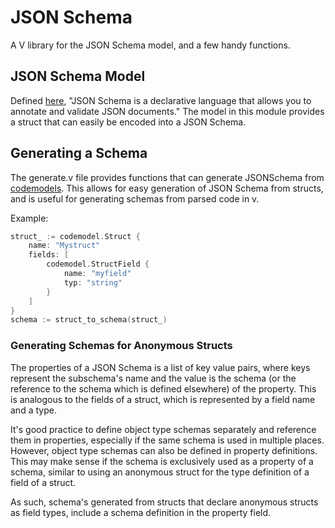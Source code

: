 # JSON Schema
A V library for the JSON Schema model, and a few handy functions. 
## JSON Schema Model

Defined [here](https://json-schema.org/), "JSON Schema is a declarative language that allows you to annotate and validate JSON documents." The model in this module provides a struct that can easily be encoded into a JSON Schema.

## Generating a Schema

The generate.v file provides functions that can generate JSONSchema from [codemodels](../codemodel/). This allows for easy generation of JSON Schema from structs, and is useful for generating schemas from parsed code in v.

Example: 
```go
struct_ := codemodel.Struct {
    name: "Mystruct"
    fields: [
        codemodel.StructField {
            name: "myfield"
            typ: "string"
        }
    ]
}
schema := struct_to_schema(struct_)
```

### Generating Schemas for Anonymous Structs

The properties of a JSON Schema is a list of key value pairs, where keys represent the subschema's name and the value is the schema (or the reference to the schema which is defined elsewhere) of the property. This is analogous to the fields of a struct, which is represented by a field name and a type.

It's good practice to define object type schemas separately and reference them in properties, especially if the same schema is used in multiple places. However, object type schemas can also be defined in property definitions. This may make sense if the schema is exclusively used as a property of a schema, similar to using an anonymous struct for the type definition of a field of a struct.

As such, schema's generated from structs that declare anonymous structs as field types, include a schema definition in the property field.